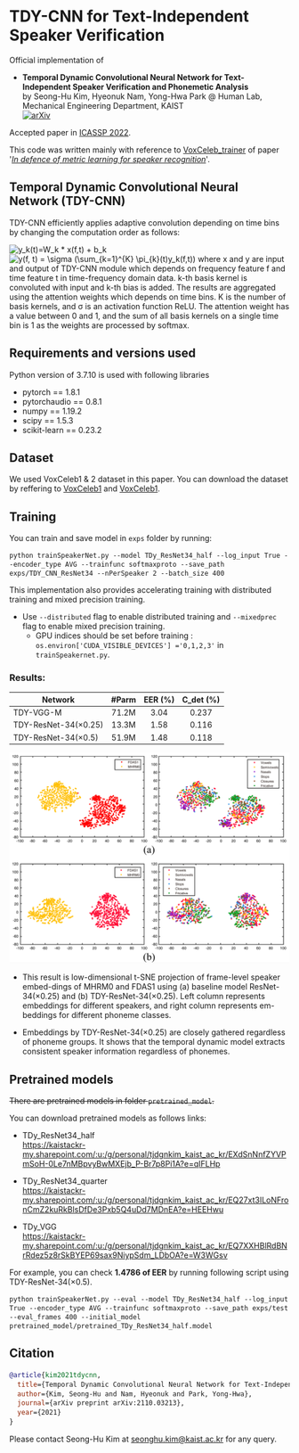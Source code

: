 # TDY-CNN for Text-Independent Speaker Verification

Official implementation of <br>
 - **Temporal Dynamic Convolutional Neural Network for Text-Independent Speaker Verification and Phonemetic Analysis** <br>
by Seong-Hu Kim, Hyeonuk Nam, Yong-Hwa Park @ Human Lab, Mechanical Engineering Department, KAIST<br>
[![arXiv](https://img.shields.io/badge/arXiv-2110.03213-brightgreen)](https://arxiv.org/abs/2110.03213) <br>

Accepted paper in [ICASSP 2022](https://2022.ieeeicassp.org/).

This code was written mainly with reference to [VoxCeleb_trainer](https://github.com/clovaai/voxceleb_trainer) of paper '[_In defence of metric learning for speaker recognition_](https://arxiv.org/abs/2003.11982)'.

## Temporal Dynamic Convolutional Neural Network (TDY-CNN)
TDY-CNN efficiently applies adaptive convolution depending on time bins by changing the computation order as follows: 

<img src="https://latex.codecogs.com/svg.image?y_k(t)=W_k&space;*&space;x(f,t)&space;&plus;&space;b_k" title="y_k(t)=W_k * x(f,t) + b_k" />
<img src="https://latex.codecogs.com/svg.image?y(f,&space;t)&space;=&space;\sigma&space;(\sum_{k=1}^{K}&space;\pi_{k}(t)y_k(f,t))" title="y(f, t) = \sigma (\sum_{k=1}^{K} \pi_{k}(t)y_k(f,t))" />
where x and y are input and output of TDY-CNN module which depends on frequency feature f and time feature t in time-frequency domain data. 
k-th basis kernel is convoluted with input and k-th bias is added. The results are aggregated using the attention weights which depends on time bins. 
K is the number of basis kernels, and σ is an activation function ReLU. 
The attention weight has a value between 0 and 1, and the sum of all basis kernels on a single time bin is 1 as the weights are processed by softmax. 

## Requirements and versions used
Python version of 3.7.10 is used with following libraries
- pytorch == 1.8.1
- pytorchaudio == 0.8.1
- numpy == 1.19.2
- scipy == 1.5.3
- scikit-learn == 0.23.2

## Dataset
We used VoxCeleb1 & 2 dataset in this paper. You can download the dataset by reffering to [VoxCeleb1](https://www.robots.ox.ac.uk/~vgg/data/voxceleb/vox1.html) and [VoxCeleb1](https://www.robots.ox.ac.uk/~vgg/data/voxceleb/vox2.html).

## Training
You can train and save model in `exps` folder by running:
```shell
python trainSpeakerNet.py --model TDy_ResNet34_half --log_input True --encoder_type AVG --trainfunc softmaxproto --save_path exps/TDY_CNN_ResNet34 --nPerSpeaker 2 --batch_size 400
```

This implementation also provides accelerating training with distributed training and mixed precision training.
- Use `--distributed` flag to enable distributed training and `--mixedprec` flag to enable mixed precision training.
  - GPU indices should be set before training : `os.environ['CUDA_VISIBLE_DEVICES'] ='0,1,2,3'` in `trainSpeakernet.py`.

### Results:

Network              | #Parm |  EER (%) | C_det (%) |
---------------------|:-----:|:--------:|:---------:|
TDY-VGG-M            | 71.2M |   3.04   |   0.237   |
TDY-ResNet-34(×0.25) | 13.3M | 1.58 |   0.116   |
TDY-ResNet-34(×0.5)  | 51.9M | 1.48 |   0.118   |

<img src="./pretrained_model/embedding_results.png" width="600">

- This result is low-dimensional t-SNE projection of frame-level speaker embed-dings of MHRM0 and FDAS1 using (a) baseline model ResNet-34(×0.25) and (b) TDY-ResNet-34(×0.25). Left column represents embeddings for different speakers, and right column represents em-beddings for different phoneme classes.

- Embeddings by TDY-ResNet-34(×0.25) are closely gathered regardless of phoneme groups. It shows that the temporal dynamic model extracts consistent speaker information regardless of phonemes.



## Pretrained models
~~There are pretrained models in folder `pretrained_model`.~~

You can download pretrained models as follows links:

- TDy_ResNet34_half <br>
<https://kaistackr-my.sharepoint.com/:u:/g/personal/tjdgnkim_kaist_ac_kr/EXdSnNnfZYVPmSoH-0Le7nMBpvyBwMXEjb_P-Br7p8Pi1A?e=qIFLHp>

- TDy_ResNet34_quarter <br>
<https://kaistackr-my.sharepoint.com/:u:/g/personal/tjdgnkim_kaist_ac_kr/EQ27xt3ILoNFronCmZ2kuRkBlsDfDe3Pxb5Q4uDd7MDnEA?e=HEEHwu>

- TDy_VGG <br>
<https://kaistackr-my.sharepoint.com/:u:/g/personal/tjdgnkim_kaist_ac_kr/EQ7XXHBlRdBNrRdez5z8rSkBYEP69sax9NiypSdm_LDbOA?e=W3WGsv>

For example, you can check **1.4786 of EER** by running following script using TDY-ResNet-34(×0.5).
```shell
python trainSpeakerNet.py --eval --model TDy_ResNet34_half --log_input True --encoder_type AVG --trainfunc softmaxproto --save_path exps/test --eval_frames 400 --initial_model pretrained_model/pretrained_TDy_ResNet34_half.model
```

## Citation
```bib
@article{kim2021tdycnn,
  title={Temporal Dynamic Convolutional Neural Network for Text-Independent Speaker Verification and Phonemetic Analysis},
  author={Kim, Seong-Hu and Nam, Hyeonuk and Park, Yong-Hwa},
  journal={arXiv preprint arXiv:2110.03213},
  year={2021}
}
```

Please contact Seong-Hu Kim at seonghu.kim@kaist.ac.kr for any query.

